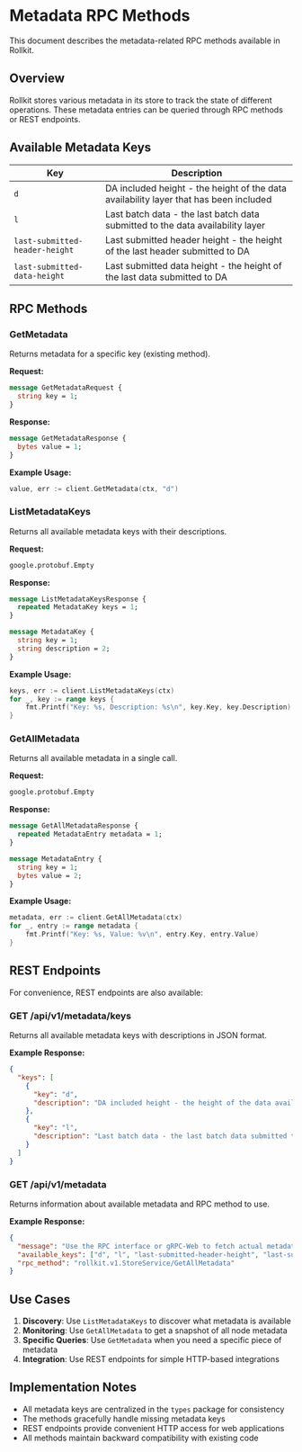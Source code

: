# Metadata RPC Methods

This document describes the metadata-related RPC methods available in Rollkit.

## Overview

Rollkit stores various metadata in its store to track the state of different operations. These metadata entries can be queried through RPC methods or REST endpoints.

## Available Metadata Keys

| Key | Description |
|-----|-------------|
| `d` | DA included height - the height of the data availability layer that has been included |
| `l` | Last batch data - the last batch data submitted to the data availability layer |
| `last-submitted-header-height` | Last submitted header height - the height of the last header submitted to DA |
| `last-submitted-data-height` | Last submitted data height - the height of the last data submitted to DA |

## RPC Methods

### GetMetadata

Returns metadata for a specific key (existing method).

**Request:**
```protobuf
message GetMetadataRequest {
  string key = 1;
}
```

**Response:**
```protobuf
message GetMetadataResponse {
  bytes value = 1;
}
```

**Example Usage:**
```go
value, err := client.GetMetadata(ctx, "d")
```

### ListMetadataKeys

Returns all available metadata keys with their descriptions.

**Request:**
```protobuf
google.protobuf.Empty
```

**Response:**
```protobuf
message ListMetadataKeysResponse {
  repeated MetadataKey keys = 1;
}

message MetadataKey {
  string key = 1;
  string description = 2;
}
```

**Example Usage:**
```go
keys, err := client.ListMetadataKeys(ctx)
for _, key := range keys {
    fmt.Printf("Key: %s, Description: %s\n", key.Key, key.Description)
}
```

### GetAllMetadata

Returns all available metadata in a single call.

**Request:**
```protobuf
google.protobuf.Empty
```

**Response:**
```protobuf
message GetAllMetadataResponse {
  repeated MetadataEntry metadata = 1;
}

message MetadataEntry {
  string key = 1;
  bytes value = 2;
}
```

**Example Usage:**
```go
metadata, err := client.GetAllMetadata(ctx)
for _, entry := range metadata {
    fmt.Printf("Key: %s, Value: %v\n", entry.Key, entry.Value)
}
```

## REST Endpoints

For convenience, REST endpoints are also available:

### GET /api/v1/metadata/keys

Returns all available metadata keys with descriptions in JSON format.

**Example Response:**
```json
{
  "keys": [
    {
      "key": "d",
      "description": "DA included height - the height of the data availability layer that has been included"
    },
    {
      "key": "l", 
      "description": "Last batch data - the last batch data submitted to the data availability layer"
    }
  ]
}
```

### GET /api/v1/metadata

Returns information about available metadata and RPC method to use.

**Example Response:**
```json
{
  "message": "Use the RPC interface or gRPC-Web to fetch actual metadata values",
  "available_keys": ["d", "l", "last-submitted-header-height", "last-submitted-data-height"],
  "rpc_method": "rollkit.v1.StoreService/GetAllMetadata"
}
```

## Use Cases

1. **Discovery**: Use `ListMetadataKeys` to discover what metadata is available
2. **Monitoring**: Use `GetAllMetadata` to get a snapshot of all node metadata
3. **Specific Queries**: Use `GetMetadata` when you need a specific piece of metadata
4. **Integration**: Use REST endpoints for simple HTTP-based integrations

## Implementation Notes

- All metadata keys are centralized in the `types` package for consistency
- The methods gracefully handle missing metadata keys
- REST endpoints provide convenient HTTP access for web applications
- All methods maintain backward compatibility with existing code